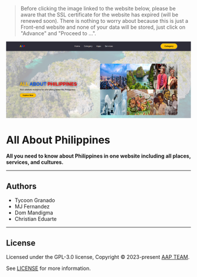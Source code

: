 > Before clicking the image linked to the website below, please be aware that the SSL certificate for the website has expired (will be renewed soon). There is nothing to worry about because this is just a Front-end website and none of your data will be stored, just click on "Advance" and "Proceed to ...".

[![All About Philippines Homepage](aap.png)](https://allaboutphilippines.info/)

# All About Philippines

**All you need to know about Philippines in one website including all places, services, and cultures.**

---

## Authors

- Tycoon Granado
- MJ Fernandez
- Dom Mandigma
- Christian Eduarte

---

## License

Licensed under the GPL-3.0 license, Copyright © 2023-present [AAP TEAM](https://allaboutphilippines.info/team).

See [LICENSE](./LICENSE) for more information.
